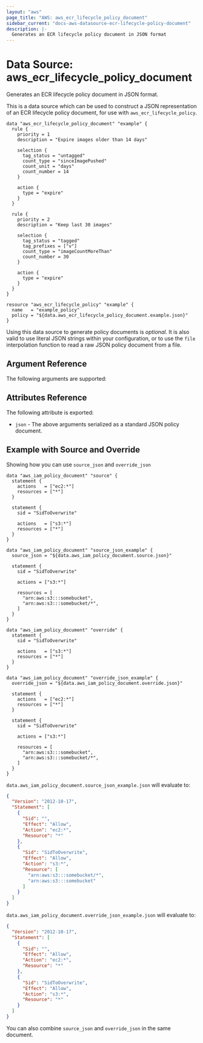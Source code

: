 ```yaml
---
layout: "aws"
page_title: "AWS: aws_ecr_lifecycle_policy_document"
sidebar_current: "docs-aws-datasource-ecr-lifecycle-policy-document"
description: |-
  Generates an ECR lifecycle policy document in JSON format
---
```


# Data Source: aws_ecr_lifecycle_policy_document

Generates an ECR lifecycle policy document in JSON format.

This is a data source which can be used to construct a JSON representation of
an ECR lifecycle policy document, for use with `aws_ecr_lifecycle_policy`.

```hcl
data "aws_ecr_lifecycle_policy_document" "example" {
  rule {
    priority = 1
    description = "Expire images older than 14 days"

    selection {
      tag_status = "untagged"
      count_type = "sinceImagePushed"
      count_unit = "days"
      count_number = 14
    }

    action {
      type = "expire"
    }
  }

  rule {
    priority = 2
    description = "Keep last 30 images"

    selection {
      tag_status = "tagged"
      tag_prefixes = ["v"]
      count_type = "imageCountMoreThan"
      count_number = 30
    }

    action {
      type = "expire"
    }
  }
}

resource "aws_ecr_lifecycle_policy" "example" {
  name   = "example_policy"
  policy = "${data.aws_ecr_lifecycle_policy_document.example.json}"
}
```

Using this data source to generate policy documents is *optional*. It is also
valid to use literal JSON strings within your configuration, or to use the
`file` interpolation function to read a raw JSON policy document from a file.

## Argument Reference

The following arguments are supported:



## Attributes Reference

The following attribute is exported:

* `json` - The above arguments serialized as a standard JSON policy document.

## Example with Source and Override

Showing how you can use `source_json` and `override_json`

```hcl
data "aws_iam_policy_document" "source" {
  statement {
    actions   = ["ec2:*"]
    resources = ["*"]
  }

  statement {
    sid = "SidToOverwrite"

    actions   = ["s3:*"]
    resources = ["*"]
  }
}

data "aws_iam_policy_document" "source_json_example" {
  source_json = "${data.aws_iam_policy_document.source.json}"

  statement {
    sid = "SidToOverwrite"

    actions = ["s3:*"]

    resources = [
      "arn:aws:s3:::somebucket",
      "arn:aws:s3:::somebucket/*",
    ]
  }
}

data "aws_iam_policy_document" "override" {
  statement {
    sid = "SidToOverwrite"

    actions   = ["s3:*"]
    resources = ["*"]
  }
}

data "aws_iam_policy_document" "override_json_example" {
  override_json = "${data.aws_iam_policy_document.override.json}"

  statement {
    actions   = ["ec2:*"]
    resources = ["*"]
  }

  statement {
    sid = "SidToOverwrite"

    actions = ["s3:*"]

    resources = [
      "arn:aws:s3:::somebucket",
      "arn:aws:s3:::somebucket/*",
    ]
  }
}
```

`data.aws_iam_policy_document.source_json_example.json` will evaluate to:

```json
{
  "Version": "2012-10-17",
  "Statement": [
    {
      "Sid": "",
      "Effect": "Allow",
      "Action": "ec2:*",
      "Resource": "*"
    },
    {
      "Sid": "SidToOverwrite",
      "Effect": "Allow",
      "Action": "s3:*",
      "Resource": [
        "arn:aws:s3:::somebucket/*",
        "arn:aws:s3:::somebucket"
      ]
    }
  ]
}
```

`data.aws_iam_policy_document.override_json_example.json` will evaluate to:

```json
{
  "Version": "2012-10-17",
  "Statement": [
    {
      "Sid": "",
      "Effect": "Allow",
      "Action": "ec2:*",
      "Resource": "*"
    },
    {
      "Sid": "SidToOverwrite",
      "Effect": "Allow",
      "Action": "s3:*",
      "Resource": "*"
    }
  ]
}
```

You can also combine `source_json` and `override_json` in the same document.
